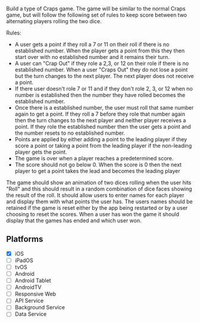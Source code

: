 Build a type of Craps game.  The game will be similar to the normal Craps game, but will follow the following set of rules to keep score between two alternating players rolling the two dice.

Rules: 
- A user gets a point if they roll a 7 or 11 on their roll if there is no established number.  When the player gets a point from this they then start over with no established number and it remains their turn.
- A user can "Crap Out" if they role a 2,3, or 12 on their role if there is no established number.  When a user "Craps Out" they do not lose a point but the turn changes to the next player.  The next player does not receive a point.
- If there user doesn't role 7 or 11 and if they don't role 2, 3, or 12 when no number is established then the number they have rolled becomes the established number.  
- Once there is a established number, the user must roll that same number again to get a point.  If they roll a 7 before they role that number again then the turn changes to the next player and neither player receives a point.  If they role the established number then the user gets a point and the number resets to no established number.
- Points are applied by either adding a point to the leading player if they score a point or taking a point from the leading player if the non-leading player gets the point.
- The game is over when a player reaches a predetermined score.
- The score should not go below 0.  When the score is 0 then the next player to get a point takes the lead and becomes the leading player

The game should show an animation of two dices rolling when the user hits "Roll" and this should result in a random combination of dice faces showing the result of the roll.  It should allow users to enter names for each player and display them with what points the user has.  The users names should be retained if the game is reset either by the app being restarted or by a user choosing to reset the scores.  When a user has won the game it should display that the games has ended and which user won.

## Platforms
- [x] iOS
- [ ] iPadOS
- [ ] tvOS
- [ ] Android
- [ ] Android Tablet
- [ ] AndroidTV
- [ ] Responsive Web
- [ ] API Service
- [ ] Background Service
- [ ] Data Service

